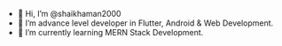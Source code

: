 - 👋 Hi, I’m @shaikhaman2000
- 👀 I’m advance level developer in Flutter, Android & Web Development.
- 🌱 I’m currently learning MERN Stack Development.

<!---
shaikhaman2000/shaikhaman2000 is a ✨ special ✨ repository because its `README.md` (this file) appears on your GitHub profile.
You can click the Preview link to take a look at your changes.
--->
